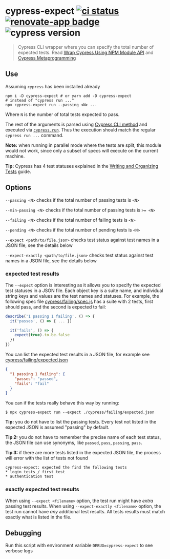 # cypress-expect [![ci status][ci image]][ci url] [![renovate-app badge][renovate-badge]][renovate-app] ![cypress version](https://img.shields.io/badge/cypress-8.6.0-brightgreen)

> Cypress CLI wrapper where you can specify the total number of expected tests. Read [Wrap Cypress Using NPM Module API](https://glebbahmutov.com/blog/wrap-cypress-using-npm/) and [Cypress Metaprogramming](https://glebbahmutov.com/blog/cy-metaprogramming/)

## Use

Assuming `cypress` has been installed already

```shell
npm i -D cypress-expect # or yarn add -D cypress-expect
# instead of "cypress run ..."
npx cypress-expect run --passing <N> ...
```

Where `N` is the number of total tests expected to pass.

The rest of the arguments is parsed using [Cypress CLI method](https://on.cypress.io/module-api#cypress-cli) and executed via [`cypress.run`](https://on.cypress.io/module-api#cypress-run). Thus the execution should match the regular `cypress run ...` command.

**Note:** when running in parallel mode where the tests are split, this module would not work, since only a subset of specs will execute on the current machine.

**Tip:** Cypress has 4 test statuses explained in the [Writing and Organizing Tests](http://on.cypress.io/writing-and-organizing-tests#Test-statuses) guide.

## Options

`--passing <N>` checks if the total number of passing tests is `<N>`

`--min-passing <N>` checks if the total number of passing tests is `>= <N>`

`--failing <N>` checks if the total number of failing tests is `<N>`

`--pending <N>` checks if the total number of pending tests is `<N>`

`--expect <path/to/file.json>` checks test status against test names in a JSON file, see the details below

`--expect-exactly <path/to/file.json>` checks test status against test names in a JSON file, see the details below

### expected test results

The `--expect` option is interesting as it allows you to specify the expected test statuses in a JSON file. Each object key is a suite name, and individual string keys and values are the test names and statuses. For example, the following spec file [cypress/failing/spec.js](./cypress/failing/spec.js) has a suite with 2 tests, first should pass, and the second is expected to fail:

```js
describe('1 passing 1 failing', () => {
  it('passes', () => { ... })

  it('fails', () => {
    expect(true).to.be.false
  })
})
```

You can list the expected test results in a JSON file, for example see [cypress/failing/expected.json](./cypress/failing/expected.json)

```json
{
  "1 passing 1 failing": {
    "passes": "passed",
    "fails": "fail"
  }
}
```

You can if the tests really behave this way by running:

```shell
$ npx cypress-expect run --expect ./cypress/failing/expected.json
```

**Tip:** you do not have to list the passing tests. Every test not listed in the expected JSON is assumed "passing" by default.

**Tip 2:** you do not have to remember the precise name of each test status, the JSON file can use synonyms, like `passed`, `pass`, `passing`, `pass`.

**Tip 3:** if there are more tests listed in the expected JSON file, the process will error with the list of tests not found

```text
cypress-expect: expected the find the following tests
* login tests / first test
* authentication test
```

### exactly expected test results

When using `--expect <filename>` option, the test run might have _extra_ passing test results. When using `--expect-exactly <filename>` option, the test run cannot have _any_ additional test results. All tests results must match exactly what is listed in the file.

## Debugging

Run this script with environment variable `DEBUG=cypress-expect` to see verbose logs

[ci image]: https://github.com/bahmutov/cypress-expect/workflows/ci/badge.svg?branch=main
[ci url]: https://github.com/bahmutov/cypress-expect/actions
[renovate-badge]: https://img.shields.io/badge/renovate-app-blue.svg
[renovate-app]: https://renovateapp.com/
